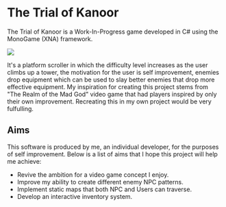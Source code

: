 # The Trial of Kanoor

The Trial of Kanoor is a Work-In-Progress game developed in C# using the MonoGame (XNA) framework.

<img src="https://i.imgur.com/YnhFEGW.png"/>

It's a platform scroller in which the difficulty level increases as the user climbs up a tower, the motivation for the user is self improvement, enemies drop equipment which can be used to slay better enemies that drop more effective equipment. My inspiration for creating this project stems from "The Realm of the Mad God" video game that had players inspired by only their own improvement. Recreating this in my own project would be very fulfulling.

## Aims
This software is produced by me, an individual developer, for the purposes of self improvement. Below is a list of aims that I hope this project will help me achieve:

* Revive the ambition for a video game concept I enjoy.
* Improve my ability to create different enemy NPC patterns.
* Implement static maps that both NPC and Users can traverse.
* Develop an interactive inventory system.

